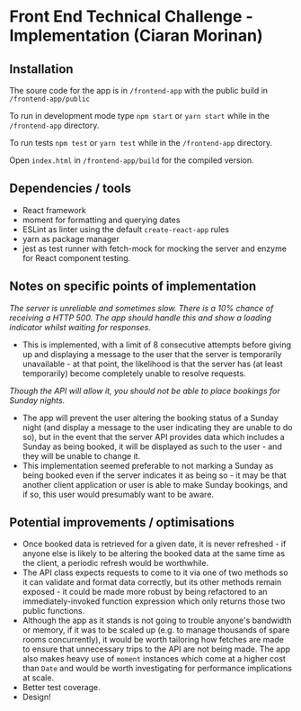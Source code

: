 # Front End Technical Challenge - Implementation (Ciaran Morinan)

## Installation

The soure code for the app is in `/frontend-app` with the public build in `/frontend-app/public`

To run in development mode type `npm start` or `yarn start` while in the `/frontend-app` directory.

To run tests `npm test` or `yarn test` while in the `/frontend-app` directory.

Open `index.html` in `/frontend-app/build` for the compiled version.
##
## Dependencies / tools

- React framework
- moment for formatting and querying dates
- ESLint as linter using the default `create-react-app` rules
- yarn as package manager
- jest as test runner with fetch-mock for mocking the server and enzyme for React component testing.

##
## Notes on specific points of implementation

*The server is unreliable and sometimes slow. There is a 10% chance of receiving a HTTP 500. The app should handle this and show a loading indicator whilst waiting for responses.*

- This is implemented, with a limit of 8 consecutive attempts before giving up and displaying a message to the user that the server is temporarily unavailable - at that point, the likelihood is that the server has (at least temporarily) become completely unable to resolve requests.

*Though the API will allow it, you should not be able to place bookings for Sunday nights.*
- The app will prevent the user altering the booking status of a Sunday night (and display a message to the user indicating they are unable to do so), but in the event that the server API provides data which includes a Sunday as being booked, it will be displayed as such to the user - and they will be unable to change it.
- This implementation seemed preferable to not marking a Sunday as being booked even if the server indicates it as being so - it may be that another client application or user is able to make Sunday bookings, and if so, this user would presumably want to be aware.

##
## Potential improvements / optimisations

- Once booked data is retrieved for a given date, it is never refreshed - if anyone else is likely to be altering the booked data at the same time as the client, a periodic refresh would be worthwhile.
- The API class expects requests to come to it via one of two methods so it can validate and format data correctly, but its other methods remain exposed - it could be made more robust by being refactored to an immediately-invoked function expression which only returns those two public functions.
- Although the app as it stands is not going to trouble anyone's bandwidth or memory, if it was to be scaled up (e.g. to manage thousands of spare rooms concurrently), it would be worth tailoring how fetches are made to ensure that unnecessary trips to the API are not being made. The app also makes heavy use of `moment` instances which come at a higher cost than `Date` and would be worth investigating for performance implications at scale.
- Better test coverage.
- Design!
